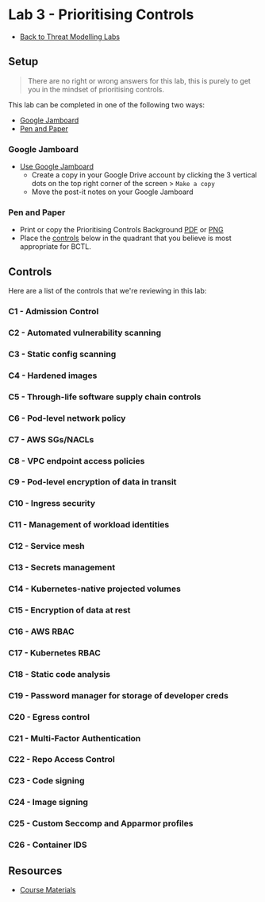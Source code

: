 # Lab 3 - Prioritising Controls

- [Back to Threat Modelling Labs](/README.md)

## Setup

> There are no right or wrong answers for this lab, this is purely to get you in the mindset of prioritising controls.

This lab can be completed in one of the following two ways:

- [Google Jamboard](#google-jamboard)
- [Pen and Paper](#pen-and-paper)

### Google Jamboard

- [Use Google Jamboard](https://jamboard.google.com/d/1_BEU9UWtCvZNtwl0eVOmUXnNW8UizsDnl19Lu0Ckvic/edit?usp=sharing)
  - Create a copy in your Google Drive account by clicking the 3 vertical dots on the top right corner of the screen > `Make a copy`
  - Move the post-it notes on your Google Jamboard

### Pen and Paper

- Print or copy the Prioritising Controls Background [PDF](lab3-prioritising-controls-background.pdf) or [PNG](lab3-prioritising-controls-background.png)
- Place the [controls](#controls) below in the quadrant that you believe is most appropriate for BCTL.  

## Controls

Here are a list of the controls that we're reviewing in this lab:

### C1 - Admission Control

### C2 - Automated vulnerability scanning

### C3 - Static config scanning

### C4 - Hardened images

### C5 - Through-life software supply chain controls

### C6 - Pod-level network policy

### C7 - AWS SGs/NACLs

### C8 - VPC endpoint access policies

### C9 - Pod-level encryption of data in transit

### C10 - Ingress security

### C11 - Management of workload identities

### C12 - Service mesh

### C13 - Secrets management

### C14 - Kubernetes-native projected volumes

### C15 - Encryption of data at rest

### C16 - AWS RBAC

### C17 - Kubernetes RBAC

### C18 - Static code analysis

### C19 - Password manager for storage of developer creds

### C20 - Egress control

### C21 - Multi-Factor Authentication

### C22 - Repo Access Control

### C23 - Code signing

### C24 - Image signing

### C25 - Custom Seccomp and Apparmor profiles

### C26 - Container IDS

## Resources

- [Course Materials](/course-materials#module-3)
